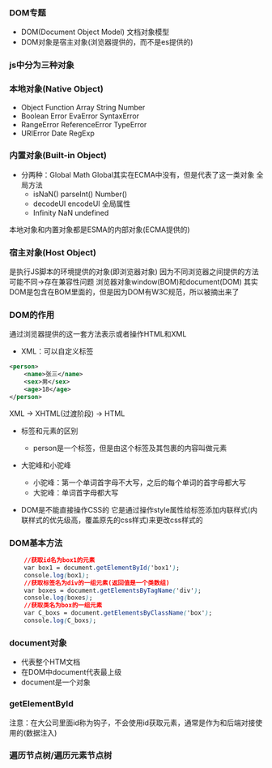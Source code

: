 ### DOM专题
- DOM(Document Object Model) 文档对象模型
- DOM对象是宿主对象(浏览器提供的，而不是es提供的)

### js中分为三种对象
### 本地对象(Native Object)
  + Object Function Array String Number 
  + Boolean Error EvaError SyntaxError
  + RangeError ReferenceError TypeError
  + URIError Date RegExp
### 内置对象(Built-in Object)
  + 分两种：Global   Math
  Global其实在ECMA中没有，但是代表了这一类对象
  全局方法
     + isNaN()  parseInt()  Number() 
     + decodeUI  encodeUI
  全局属性
     + Infinity NaN undefined

本地对象和内置对象都是ESMA的内部对象(ECMA提供的)

### 宿主对象(Host Object)
是执行JS脚本的环境提供的对象(即浏览器对象)
因为不同浏览器之间提供的方法可能不同->存在兼容性问题
浏览器对象window(BOM)和document(DOM)
其实DOM是包含在BOM里面的，但是因为DOM有W3C规范，所以被摘出来了

### DOM的作用
通过浏览器提供的这一套方法表示或者操作HTML和XML

- XML：可以自定义标签
```XML
<person>
    <name>张三</name>
    <sex>男</sex>
    <age>18</age>
</person>
```
XML -> XHTML(过渡阶段) -> HTML
- 标签和元素的区别
  + person是一个标签，但是由这个标签及其包裹的内容叫做元素

- 大驼峰和小驼峰
  + 小驼峰：第一个单词首字母不大写，之后的每个单词的首字母都大写
  + 大驼峰：单词首字母都大写
- DOM是不能直接操作CSS的
它是通过操作style属性给标签添加内联样式(内联样式的优先级高，覆盖原先的css样式)来更改css样式的

### DOM基本方法
```css
    //获取id名为box1的元素
    var box1 = document.getElementById('box1');
    console.log(box1);
    //获取标签名为div的一组元素(返回值是一个类数组)
    var boxes = document.getElementsByTagName('div');
    console.log(boxes);
    //获取类名为box的一组元素
    var C_boxs = document.getElementsByClassName('box');
    console.log(C_boxs);
```

### document对象
- 代表整个HTM文档
- 在DOM中document代表最上级
- document是一个对象

### getElementById

注意：在大公司里面id称为钩子，不会使用id获取元素，通常是作为和后端对接使用的(数据注入)

### 遍历节点树/遍历元素节点树

